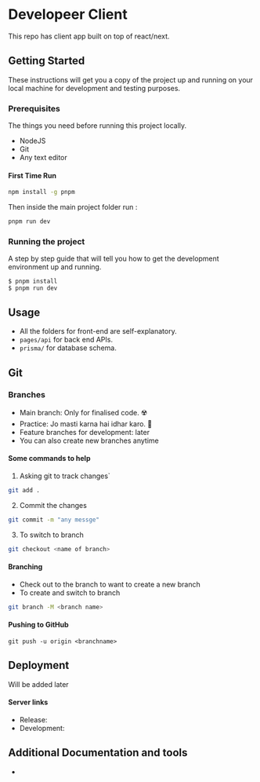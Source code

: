 
# Developeer Client

This repo has client app built on top of react/next.

## Getting Started

These instructions will get you a copy of the project up and running on your local machine for development and testing purposes.

### Prerequisites

The things you need before running this project locally.

- NodeJS
- Git
- Any text editor

#### First Time Run

```bash
npm install -g pnpm
```

Then inside the main project folder run :

```bash
pnpm run dev
```

### Running the project

A step by step guide that will tell you how to get the development environment up and running.

```
$ pnpm install
$ pnpm run dev

```

## Usage

- All the folders for front-end are self-explanatory.
- `pages/api` for back end APIs.
- `prisma/` for database schema.

## Git

### Branches

- Main branch: Only for finalised code. ☢️
- Practice: Jo masti karna hai idhar karo. 🐼
- Feature branches for development: later
- You can also create new branches anytime

#### Some commands to help

1. Asking git to track changes`

```bash
git add .
```

2. Commit the changes

```bash
git commit -m "any messge"
```

3.  To switch to branch

```bash
git checkout <name of branch>
```

#### Branching

- Check out to the branch to want to create a new branch
- To create and switch to branch

```bash
git branch -M <branch name>
```

#### Pushing to GitHub

`git push -u origin <branchname>`

## Deployment

Will be added later

#### Server links

- Release:
- Development:

## Additional Documentation and tools

-
